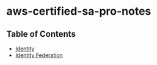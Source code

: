 # aws-certified-sa-pro-notes

## Table of Contents
- [Identity](identity.md)
- [Identity Federation](identity_federation.md)
